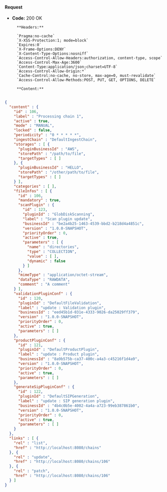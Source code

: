 #### Request

* **Code:** 200 OK

        **Headers:**

        `Pragma:no-cache`
        `X-XSS-Protection:1; mode=block`
        `Expires:0`
        `X-Frame-Options:DENY`
        `X-Content-Type-Options:nosniff`
        `Access-Control-Allow-Headers:authorization, content-type, scope`
        `Access-Control-Max-Age:3600`
        `Content-Type:application/json;charset=UTF-8`
        `Access-Control-Allow-Origin:*`
        `Cache-Control:no-cache, no-store, max-age=0, must-revalidate`
        `Access-Control-Allow-Methods:POST, PUT, GET, OPTIONS, DELETE`

        **Content:**

```json
    
{
  "content" : {
    "id" : 106,
    "label" : "Processing chain 1",
    "active" : true,
    "mode" : "MANUAL",
    "locked" : false,
    "periodicity" : "0 * * * * *",
    "ingestChain" : "DefaultIngestChain",
    "storages" : [ {
      "pluginBusinessId" : "AWS",
      "storePath" : "/path/to/file",
      "targetTypes" : [ ]
    }, {
      "pluginBusinessId" : "HELLO",
      "storePath" : "/other/path/to/file",
      "targetTypes" : [ ]
    } ],
    "categories" : [ ],
    "fileInfos" : [ {
      "id" : 106,
      "mandatory" : true,
      "scanPlugin" : {
        "id" : 123,
        "pluginId" : "GlobDiskScanning",
        "label" : "Scan plugin update",
        "businessId" : "be2a4b25-1463-4539-bbd2-b218d4a4851c",
        "version" : "1.0.0-SNAPSHOT",
        "priorityOrder" : 0,
        "active" : true,
        "parameters" : [ {
          "name" : "directories",
          "type" : "COLLECTION",
          "value" : [ ],
          "dynamic" : false
        } ]
      },
      "mimeType" : "application/octet-stream",
      "dataType" : "RAWDATA",
      "comment" : "A comment"
    } ],
    "validationPluginConf" : {
      "id" : 120,
      "pluginId" : "DefaultFileValidation",
      "label" : "update : Validation plugin",
      "businessId" : "eed45b1d-031e-4333-9026-da25029ff379",
      "version" : "1.0.0-SNAPSHOT",
      "priorityOrder" : 0,
      "active" : true,
      "parameters" : [ ]
    },
    "productPluginConf" : {
      "id" : 121,
      "pluginId" : "DefaultProductPlugin",
      "label" : "update : Product plugin",
      "businessId" : "8a9b575b-ca37-400c-a4a3-c45216f1d4a9",
      "version" : "1.0.0-SNAPSHOT",
      "priorityOrder" : 0,
      "active" : true,
      "parameters" : [ ]
    },
    "generateSipPluginConf" : {
      "id" : 122,
      "pluginId" : "DefaultSIPGeneration",
      "label" : "update : SIP generation plugin",
      "businessId" : "4b4c0b5e-4002-4a4a-a723-99eb387861b0",
      "version" : "1.0.0-SNAPSHOT",
      "priorityOrder" : 0,
      "active" : true,
      "parameters" : [ ]
    }
  },
  "links" : [ {
    "rel" : "list",
    "href" : "http://localhost:8080/chains"
  }, {
    "rel" : "update",
    "href" : "http://localhost:8080/chains/106"
  }, {
    "rel" : "patch",
    "href" : "http://localhost:8080/chains/106"
  } ]
}
```
